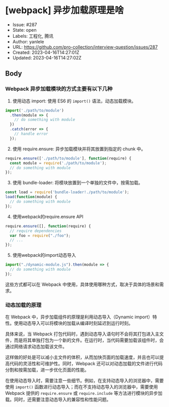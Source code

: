 # [webpack] 异步加载原理是啥

- Issue: #287
- State: open
- Labels: 工程化, 腾讯
- Author: yanlele
- URL: https://github.com/pro-collection/interview-question/issues/287
- Created: 2023-04-16T14:27:01Z
- Updated: 2023-04-16T14:27:02Z

## Body

### Webpack 异步加载模块的方式主要有以下几种

1. 使用动态 import: 使用 ES6 的 `import()` 语法，动态加载模块。

```javascript
import('./path/to/module')
  .then(module => {
    // do something with module
  })
  .catch(error => {
    // handle error
  });
```

2. 使用 require.ensure: 异步加载模块并将其放置到指定的 chunk 中。

```javascript
require.ensure(['./path/to/module'], function(require) {
  const module = require('./path/to/module');
  // do something with module
});
```

3. 使用 bundle-loader: 将模块放置到一个单独的文件中，按需加载。

```javascript
const load = require('bundle-loader!./path/to/module');
load(function(module) {
  // do something with module
});
```

4. 使用webpack的require.ensure API

```javascript
require.ensure([], function(require) {
  // require dependencies
  var foo = require("./foo");
  // ...
});
```

5. 使用webpack的import动态导入

```javascript
import("./dynamic-module.js").then(module => {
  // do something with module
});
```

这些方式都可以在 Webpack 中使用，具体使用哪种方式，取决于具体的场景和需求。

### 动态加载的原理
在 Webpack 中，异步加载组件的原理是利用动态导入（Dynamic import）特性。使用动态导入可以将模块的加载从编译时刻延迟到运行时刻。

具体来说，当 Webpack 打包代码时，遇到动态导入语句时不会将其打包进入主文件，而是将其单独打包为一个新的文件。在运行时，当代码需要加载该组件时，会通过网络请求动态加载该文件。

这样做的好处是可以减小主文件的体积，从而加快页面的加载速度，并且也可以提高代码的灵活性和可维护性。同时，Webpack 还可以对动态加载的文件进行代码分割和按需加载，进一步优化页面的性能。

在使用动态导入时，需要注意一些细节。例如，在支持动态导入的浏览器中，需要使用 `import()` 函数进行动态导入；而在不支持动态导入的浏览器中，需要使用 Webpack 提供的 `require.ensure` 或 `require.include` 等方法进行模块的异步加载。同时，还需要注意动态导入的兼容性和性能问题。

